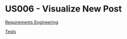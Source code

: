 # US006 - Visualize New Post

[Requirements Engineering](01.requirements-engineering/US006.md)

[Tests](02.tests/readme.md)
 